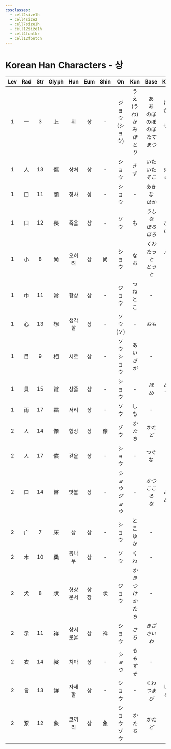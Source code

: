```yaml
---
cssclasses:
  - cell2size1h
  - cell4size2
  - cell7size1h
  - cell12size1h
  - cell4fontkr
  - cell12fontcn
---
```


# Korean Han Characters - 상

| Lev | Rad | Str | Glyph |   Hun    |  Eum   | Shin |      On      |            Kun            |                Base                |              Kana               | Simp |      Man       |  Can   |  Viet  |
| :-: | :-: | :-: | :---: | :------: | :----: | :--: | :----------: | :-----------------------: | :--------------------------------: | :-----------------------------: | :--: | :------------: | :----: | :----: |
|  1  |  一  |  3  |   上   |    위     |   상    |  -   | ジョウ<br>(ショウ) | うえ<br>(うわ)<br>かみ<br>*ほとり* | あ<br>あ<br>のぼ<br>のぼ<br>のぼ<br>*たてまつ* | げる<br>がる<br>る<br>せる<br>す<br>*る* |  -   | shǎng<br>shàng | soeng6 | thượng |
|  1  |  人  | 13  |   傷   |    상처    |   상    |  -   |     ショウ      |            きず             |          いた<br>いた<br>*そこ*          |         む<br>める<br>*なう*         |  伤   |     shāng      | soeng6 | thượng |
|  1  |  口  | 11  |   商   |    장사    |   상    |  -   |     ショウ      |             -             |            あきな<br>*はか*             |            う<br>*る*             |  -   |     shāng      | soeng1 | thương |
|  1  |  口  | 12  |   喪   |    죽을    |   상    |  -   |      ソウ      |             も             |         *うしな<br>ほろ<br>ほろ*          |         *う<br>びる<br>ぼす*         |  丧   |  sāng<br>sàng  | song1  |  tang  |
|  1  |  小  |  8  |   尙   |   오히려    |   상    |  尚   |     ショウ      |            なお             |         *くわ<br>たっと<br>とうと*         |         *える<br>ぶ<br>ぶ*          |  尚   |     shàng      | soeng6 | thượng |
|  1  |  巾  | 11  |   常   |    항상    |   상    |  -   |     ジョウ      |         つね<br>とこ          |                 -                  |                -                |  -   |     cháng      | soeng4 | thường |
|  1  |  心  | 13  |   想   |   생각할    |   상    |  -   |  ソウ<br>(ソ)   |             -             |                *おも*                |               *う*               |  -   |     xiǎng      | soeng2 | tưởng  |
|  1  |  目  |  9  |   相   |    서로    |   상    |  -   |  ソウ<br>ショウ   |        あい<br>*さが*         |                 -                  |                -                |  -   | xiāng<br>xiàng | soeng1 | tương  |
|  1  |  貝  | 15  |   賞   |    상줄    |   상    |  -   |     ショウ      |             -             |              *ほ<br>め*              |           *める<br>でる*            |  赏   |     shǎng      | soeng2 | thưởng |
|  1  |  雨  | 17  |   霜   |    서리    |   상    |  -   |      ソウ      |            しも             |                 -                  |                -                |  -   |     shuāng     | soeng1 | sương  |
|  2  |  人  | 14  |   像   |    형상    |   상    |  像   |      ゾウ      |           *かたち*           |               *かたど*                |               *る*               |  像   |     xiàng      | zoeng6 | tượng  |
|  2  |  人  | 17  |   償   |    갚을    |   상    |  -   |     ショウ      |             -             |                つぐな                 |                う                |  偿   |     cháng      | soeng4 | thường |
|  2  |  口  | 14  |   嘗   |    맛볼    |   상    |  -   | *ショウ<br>ジョウ* |             -             |          *かつ<br>こころ<br>な*          |         *て<br>みる<br>める*         |  尝   |     cháng      | soeng4 | thường |
|  2  |  广  |  7  |   床   |    상     |   상    |  -   |     ショウ      |         とこ<br>ゆか          |                 -                  |                -                |  -   |     chuáng     | cong4  |  sàng  |
|  2  |  木  | 10  |   桑   |   뽕나무    |   상    |  -   |      ソウ      |            くわ             |                 -                  |                -                |  -   |      sāng      | song1  |  tang  |
|  2  |  犬  |  8  |   狀   | 형상<br>문서 | 상<br>장 |  状   |     ジョウ      |       *かきつけ<br>かたち*       |                 -                  |                -                |  状   |     zhuàng     | zong6  | trạng  |
|  2  |  示  | 11  |   祥   |   상서로울   |   상    |  祥   |     ショウ      |           *さち*            |            *きざ<br>さいわ*             |            *し<br>い*             |  祥   |     xiáng      | coeng4 | tường  |
|  2  |  衣  | 14  |   裳   |    치마    |   상    |  -   |    *ショウ*     |        *も<br>もすそ*         |                 -                  |                -                |  -   |     shang      | soeng4 | thường |
|  2  |  言  | 13  |   詳   |   자세할    |   상    |  -   |     ショウ      |             -             |            くわ<br>*つまび*             |           しい<br>*らか*            |  详   |     xiáng      | coeng4 | tường  |
|  2  |  豕  | 12  |   象   |   코끼리    |   상    |  象   |  ショウ<br>ゾウ   |           *かたち*           |               *かたど*                |               *る*               |  象   |     xiàng      | zoeng6 | tượng  |
